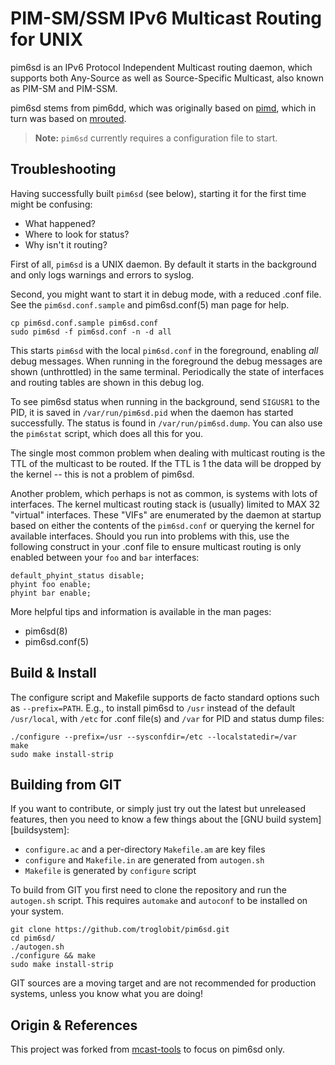 PIM-SM/SSM IPv6 Multicast Routing for UNIX
==========================================

pim6sd is an IPv6 Protocol Independent Multicast routing daemon, which
supports both Any-Source as well as Source-Specific Multicast, also known
as PIM-SM and PIM-SSM.

pim6sd stems from pim6dd, which was originally based on [pimd][], which
in turn was based on [mrouted][].

> **Note:** `pim6sd` currently requires a configuration file to start.


Troubleshooting
---------------

Having successfully built `pim6sd` (see below), starting it for the
first time might be confusing:

- What happened?
- Where to look for status?
- Why isn't it routing?

First of all, `pim6sd` is a UNIX daemon.  By default it starts in the
background and only logs warnings and errors to syslog.

Second, you might want to start it in debug mode, with a reduced .conf
file.  See the `pim6sd.conf.sample` and pim6sd.conf(5) man page for
help.

    cp pim6sd.conf.sample pim6sd.conf
    sudo pim6sd -f pim6sd.conf -n -d all

This starts `pim6sd` with the local `pim6sd.conf` in the foreground,
enabling *all* debug messages.  When running in the foreground the debug
messages are shown (unthrottled) in the same terminal.  Periodically the
state of interfaces and routing tables are shown in this debug log.

To see pim6sd status when running in the background, send `SIGUSR1` to
the PID, it is saved in `/var/run/pim6sd.pid` when the daemon has
started successfully.  The status is found in `/var/run/pim6sd.dump`.
You can also use the `pim6stat` script, which does all this for you.

The single most common problem when dealing with multicast routing is
the TTL of the multicast to be routed.  If the TTL is 1 the data will
be dropped by the kernel -- this is not a problem of pim6sd.

Another problem, which perhaps is not as common, is systems with lots of
interfaces.  The kernel multicast routing stack is (usually) limited to
MAX 32 "virtual" interfaces.  These "VIFs" are enumerated by the daemon
at startup based on either the contents of the `pim6sd.conf` or querying
the kernel for available interfaces.  Should you run into problems with
this, use the following construct in your .conf file to ensure multicast
routing is only enabled between your `foo` and `bar` interfaces:

    default_phyint_status disable;
    phyint foo enable;
    phyint bar enable;

More helpful tips and information is available in the man pages:

- pim6sd(8)
- pim6sd.conf(5)


Build & Install
---------------

The configure script and Makefile supports de facto standard options
such as `--prefix=PATH`.  E.g., to install pim6sd to `/usr` instead of
the default `/usr/local`, with `/etc` for .conf file(s) and `/var` for
PID and status dump files:

    ./configure --prefix=/usr --sysconfdir=/etc --localstatedir=/var
    make
    sudo make install-strip


Building from GIT
-----------------

If you want to contribute, or simply just try out the latest but
unreleased features, then you need to know a few things about the
[GNU build system][buildsystem]:

- `configure.ac` and a per-directory `Makefile.am` are key files
- `configure` and `Makefile.in` are generated from `autogen.sh`
- `Makefile` is generated by `configure` script

To build from GIT you first need to clone the repository and run the
`autogen.sh` script.  This requires `automake` and `autoconf` to be
installed on your system.

    git clone https://github.com/troglobit/pim6sd.git
    cd pim6sd/
    ./autogen.sh
    ./configure && make
    sudo make install-strip

GIT sources are a moving target and are not recommended for production
systems, unless you know what you are doing!


Origin & References
-------------------

This project was forked from [mcast-tools][] to focus on pim6sd only.

[pimd]:        http://github.com/troglobit/pimd
[mrouted]:     http://github.com/troglobit/mrouted
[mcast-tools]: https://github.com/F0rth/mcast-tools
